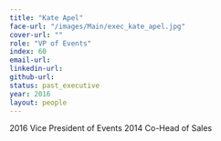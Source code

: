 ```yaml
---
title: "Kate Apel"
face-url: "/images/Main/exec_kate_apel.jpg"
cover-url: ""
role: "VP of Events"
index: 60
email-url:
linkedin-url:
github-url:
status: past_executive
year: 2016
layout: people
---
```

2016 Vice President of Events
2014 Co-Head of Sales
